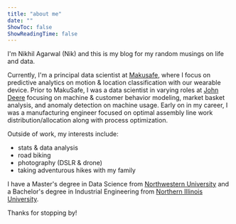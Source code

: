 ```yaml
---
title: "about me"
date: ""
ShowToc: false
ShowReadingTime: false
---
```


I'm Nikhil Agarwal (Nik) and this is my blog for my random musings on life and data.

Currently, I'm a principal data scientist at [Makusafe](https://www.makusafe.com), where I focus on predictive analytics on motion & location classification with our wearable device. Prior to MakuSafe, I was a data scientist in varying roles at [John Deere](https://www.johndeere.com) focusing on machine & customer behavior modeling, market basket analysis, and anomaly detection on machine usage. Early on in my career, I was a manufacturing engineer focused on optimal assembly line work distribution/allocation along with process optimization.

Outside of work, my interests include:
- stats & data analysis
- road biking
- photography (DSLR & drone)
- taking adventurous hikes with my family

I have a Master's degree in Data Science from [Northwestern University](https://www.northwestern.edu) and a Bachelor's degree in Industrial Engineering from [Northern Illinois University](https://www.niu.edu).

Thanks for stopping by!